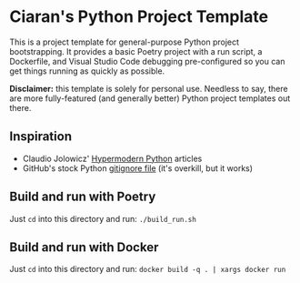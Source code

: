 # Ciaran's Python Project Template

This is a project template for general-purpose Python project
bootstrapping. It provides a basic Poetry project with a run script, a
Dockerfile, and Visual Studio Code debugging pre-configured so you can
get things running as quickly as possible.

**Disclaimer:** this template is solely for personal use. Needless to say,
there are more fully-featured (and generally better) Python project
templates out there.

## Inspiration

- Claudio Jolowicz' [Hypermodern Python](https://cjolowicz.github.io/posts/hypermodern-python-01-setup/) articles
- GitHub's stock Python [gitignore file](https://github.com/github/gitignore/blob/main/Python.gitignore) (it's overkill, but it works)

## Build and run with Poetry

Just `cd` into this directory and run:
`./build_run.sh`

## Build and run with Docker

Just `cd` into this directory and run:
`docker build -q . | xargs docker run`
